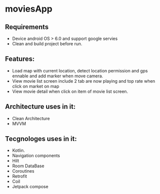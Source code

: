 # moviesApp

## Requirements
 * Device android OS > 6.0 and support google servies
 * Clean and build project before run.

## Features:
* Load map with current location, detect location permission and gps ennable and add marker when move camera.
* View movie list screen include 2 tab are now playing and top rate when click on market on map
* View movie detail when click on item of movie list screen.

## Architecture uses in it:
* Clean Architecture
* MVVM

## Tecgnologes uses in it:
 * Kotlin.
 * Navigation components 
 * Hilt
 * Room DataBase
 * Coroutines
 * Retrofit
 * Coil
 * Jetpack compose
